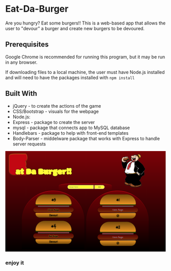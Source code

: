 # Eat-Da-Burger
Are you hungry?  Eat some burgers!!  This is a web-based app that allows the user to "devour" a burger and create new burgers to be devoured.

## Prerequisites
Google Chrome is recommended for running this program, but it may be run in any browser.

If downloading files to a local machine, the user must have Node.js installed and will need to have the packages installed with `npm install`

## Built With
* jQuery - to create the actions of the game
* CSS/Bootstrap - visuals for the webpage
* Node.js:
* Express - package to create the server
* mysql - package that connects app to MySQL database
* Handlebars - package to help with front-end templates
* Body-Parser - middelware package that works with Express to handle server requests

![GitHub Logo](/images/eatdaburger.png)

### enjoy it


